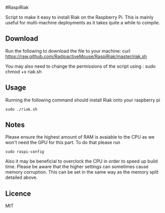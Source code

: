 #RaspiRiak

Script to make it easy to install Riak on the Raspberry Pi. This is mainly useful for multi-machine deployments as it takes quite a while to compile.

## Download

Run the following to download the file to your machine:
	curl https://raw.github.com/RadioactiveMouse/RaspiRiak/master/riak.sh

You may also need to change the permissions of the script using :
	sudo chmod +x riak.sh

## Usage

Running the following command should install Riak onto your raspberry pi

	sudo ./riak.sh

## Notes

Please ensure the highest amount of RAM is avaiable to the CPU as we won't need the GPU for this part. To do that please run

	sudo raspi-config

Also it may be beneficial to overclock the CPU in order to speed up build time. Please be aware that the higher settings can sometimes cause memory corruption. This can be set in the same way as the memory split detailed above.

## Licence

MIT
